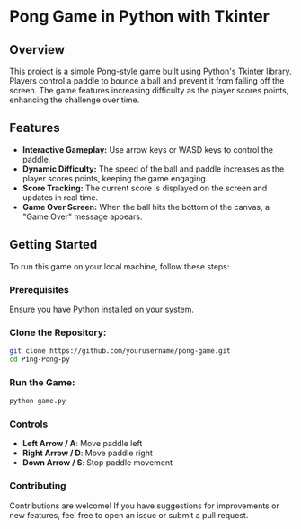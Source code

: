 # **Pong Game in Python with Tkinter**


## **Overview**
This project is a simple Pong-style game built using Python's Tkinter library. Players control a paddle to bounce a ball and prevent it from falling off the screen. The game features increasing difficulty as the player scores points, enhancing the challenge over time.


## **Features**
- **Interactive Gameplay:** Use arrow keys or WASD keys to control the paddle.
- **Dynamic Difficulty:** The speed of the ball and paddle increases as the player scores points, keeping the game engaging.
- **Score Tracking:** The current score is displayed on the screen and updates in real time.
- **Game Over Screen:** When the ball hits the bottom of the canvas, a "Game Over" message appears.


## **Getting Started**
To run this game on your local machine, follow these steps:


### **Prerequisites**
Ensure you have Python installed on your system.


### **Clone the Repository:**
```bash
git clone https://github.com/yourusername/pong-game.git
cd Ping-Pong-py
```


### **Run the Game:**
```bash
python game.py
```


### **Controls**
- **Left Arrow / A**: Move paddle left
- **Right Arrow / D**: Move paddle right
- **Down Arrow / S**: Stop paddle movement

  
### **Contributing**
Contributions are welcome! If you have suggestions for improvements or new features, feel free to open an issue or submit a pull request.
